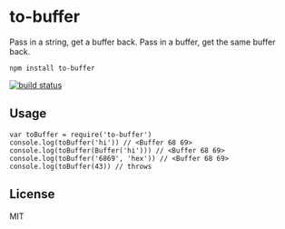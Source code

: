 to-buffer
=========

Pass in a string, get a buffer back. Pass in a buffer, get the same buffer back.

    npm install to-buffer

[![build status](https://travis-ci.org/mafintosh/to-buffer.svg?branch=master)](https://travis-ci.org/mafintosh/to-buffer)

Usage
-----

    var toBuffer = require('to-buffer')
    console.log(toBuffer('hi')) // <Buffer 68 69>
    console.log(toBuffer(Buffer('hi'))) // <Buffer 68 69>
    console.log(toBuffer('6869', 'hex')) // <Buffer 68 69>
    console.log(toBuffer(43)) // throws

License
-------

MIT
